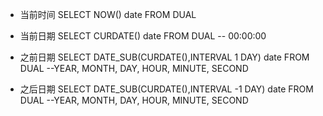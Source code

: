- 当前时间
	SELECT NOW() date FROM DUAL

- 当前日期
	SELECT CURDATE() date FROM DUAL		-- 00:00:00

- 之前日期
	SELECT DATE_SUB(CURDATE(),INTERVAL 1 DAY) date FROM DUAL		--YEAR, MONTH, DAY, HOUR, MINUTE, SECOND

- 之后日期
	SELECT DATE_SUB(CURDATE(),INTERVAL -1 DAY) date FROM DUAL		--YEAR, MONTH, DAY, HOUR, MINUTE, SECOND